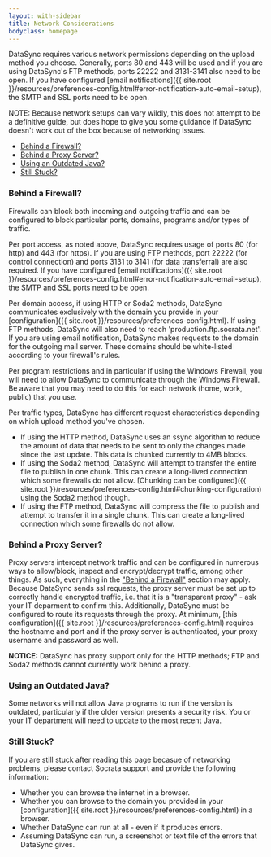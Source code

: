 ```yaml
---
layout: with-sidebar
title: Network Considerations
bodyclass: homepage
---
```


DataSync requires various network permissions depending on the upload method you choose.  Generally, ports 80 and 443 will be used and if you are using DataSync's FTP methods, ports 22222 and 3131-3141 also need to be open. If you have configured [email notifications]({{ site.root }}/resources/preferences-config.html#error-notification-auto-email-setup), the SMTP and SSL ports need to be open.

NOTE: Because network setups can vary wildly, this does not attempt to be a definitive guide, but does hope to give you some guidance if DataSync doesn't work out of the box because of networking issues.

- [Behind a Firewall?](#behind-a-firewall)
- [Behind a Proxy Server?](#behind-a-proxy-server)
- [Using an Outdated Java?](#using-an-outdated-java)
- [Still Stuck?](#still-stuck)


### Behind a Firewall?
Firewalls can block both incoming and outgoing traffic and can be configured to block particular ports, domains, programs and/or types of traffic.

Per port access, as noted above, DataSync requires usage of ports 80 (for http) and 443 (for https).  If you are using FTP methods, port 22222 (for control connection) and ports 3131 to 3141 (for data transferral) are also required.  If you have configured [email notifications]({{ site.root }}/resources/preferences-config.html#error-notification-auto-email-setup), the SMTP and SSL ports need to be open.

Per domain access, if using HTTP or Soda2 methods, DataSync communicates exclusively with the domain you provide in your [configuration]({{ site.root }}/resources/preferences-config.html). If using FTP methods, DataSync will also need to reach 'production.ftp.socrata.net'.  If you are using email notification, DataSync makes requests to the domain for the outgoing mail server. These domains should be white-listed according to your firewall's rules.

Per program restrictions and in particular if using the Windows Firewall, you will need to allow DataSync to communicate through the Windows Firewall. Be aware that you may need to do this for each network (home, work, public) that you use.

Per traffic types, DataSync has different request characteristics depending on which upload method you've chosen.

  * If using the HTTP method, DataSync uses an ssync algorithm to reduce the amount of data that needs to be sent to only the changes made since the last update.  This data is chunked currently to 4MB blocks.
  * If using the Soda2 method, DataSync will attempt to transfer the entire file to publish in one chunk.  This can create a long-lived connection which some firewalls do not allow.  [Chunking can be configured]({{ site.root }}/resources/preferences-config.html#chunking-configuration) using the Soda2 method though.
  * If using the FTP method, DataSync will compress the file to publish and attempt to transfer it in a single chunk. This can create a long-lived connection which some firewalls do not allow.


### Behind a Proxy Server?
Proxy servers intercept network traffic and can be configured in numerous ways to allow/block, inspect and encrypt/decrypt traffic, among other things. As such, everything in the ["Behind a Firewall"](#behind-a-firewall) section may apply. Because DataSync sends ssl requests, the proxy server must be set up to correctly handle encrypted traffic, i.e. that it is a "transparent proxy" - ask your IT deparment to confirm this.  Additionally, DataSync must be configured to route its requests through the proxy.  At minimum, [this configuration]({{ site.root }}/resources/preferences-config.html) requires the hostname and port and if the proxy server is authenticated, your proxy username and password as well.

**NOTICE:** DataSync has proxy support only for the HTTP methods; FTP and Soda2 methods cannot currently work behind a proxy.


### Using an Outdated Java?
Some networks will not allow Java programs to run if the version is outdated, particularly if the older version presents a security risk. You or your IT department will need to update to the most recent Java.


### Still Stuck?
If you are still stuck after reading this page becasue of networking problems, please contact Socrata support and provide the following information:

 * Whether you can browse the internet in a browser.
 * Whether you can browse to the domain you provided in your [configuration]({{ site.root }}/resources/preferences-config.html) in a browser.
 * Whether DataSync can run at all - even if it produces errors.
 * Assuming DataSync can run, a screenshot or text file of the errors that DataSync gives.

